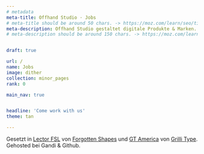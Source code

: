 ```yaml
---
# metadata
meta-title: Offhand Studio · Jobs
# meta-title should be around 50 chars. -> https://moz.com/learn/seo/title-tag
meta-description: Offhand Studio gestaltet digitale Produkte & Marken. Wir sind Experten in Visual Identity Design, UX und UI Design.
# meta-description should be around 150 chars. -> https://moz.com/learn/seo/meta-description


draft: true

url: /
name: Jobs
image: dither
collection: minor_pages
rank: 0

main_nav: true


headline: 'Come work with us'
theme: tan

---
```

<p class="serif">
Gesetzt in <a href="https://forgotten-shapes.com/lector">Lector FSL</a> von <a href="https://forgotten-shapes.com/">Forgotten Shapes</a> und <a href="https://www.grillitype.com/typeface/gt-america">GT America</a> von <a href="https://www.grillitype.com/">Grilli Type</a>. Gehosted bei Gandi & Github.</p>
